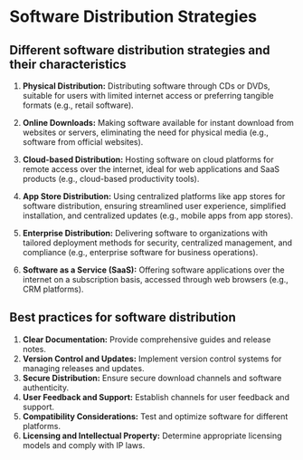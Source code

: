 # Software Distribution Strategies

## Different software distribution strategies and their characteristics

1. **Physical Distribution:** Distributing software through CDs or DVDs, suitable for users with limited internet access or preferring tangible formats (e.g., retail software).

2. **Online Downloads:** Making software available for instant download from websites or servers, eliminating the need for physical media (e.g., software from official websites).

3. **Cloud-based Distribution:** Hosting software on cloud platforms for remote access over the internet, ideal for web applications and SaaS products (e.g., cloud-based productivity tools).

4. **App Store Distribution:** Using centralized platforms like app stores for software distribution, ensuring streamlined user experience, simplified installation, and centralized updates (e.g., mobile apps from app stores).

5. **Enterprise Distribution:** Delivering software to organizations with tailored deployment methods for security, centralized management, and compliance (e.g., enterprise software for business operations).

6. **Software as a Service (SaaS):** Offering software applications over the internet on a subscription basis, accessed through web browsers (e.g., CRM platforms).

## Best practices for software distribution

1. **Clear Documentation:** Provide comprehensive guides and release notes.
2. **Version Control and Updates:** Implement version control systems for managing releases and updates.
3. **Secure Distribution:** Ensure secure download channels and software authenticity.
4. **User Feedback and Support:** Establish channels for user feedback and support.
5. **Compatibility Considerations:** Test and optimize software for different platforms.
6. **Licensing and Intellectual Property:** Determine appropriate licensing models and comply with IP laws.